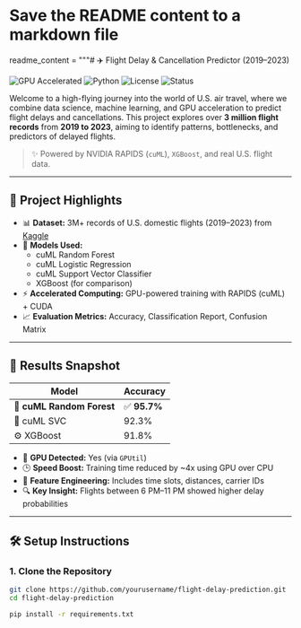# Save the README content to a markdown file

readme_content = """# ✈️ Flight Delay & Cancellation Predictor (2019–2023)

![GPU Accelerated](https://img.shields.io/badge/GPU-Accelerated-brightgreen)
![Python](https://img.shields.io/badge/Python-3.10+-blue)
![License](https://img.shields.io/badge/License-MIT-yellow)
![Status](https://img.shields.io/badge/Project-Complete-success)

Welcome to a high-flying journey into the world of U.S. air travel, where we combine data science, machine learning, and GPU acceleration to predict flight delays and cancellations. This project explores over **3 million flight records** from **2019 to 2023**, aiming to identify patterns, bottlenecks, and predictors of delayed flights.

> ✨ Powered by NVIDIA RAPIDS (`cuML`), `XGBoost`, and real U.S. flight data.

---

## 🚀 Project Highlights

- 📊 **Dataset:** 3M+ records of U.S. domestic flights (2019–2023) from [Kaggle](https://www.kaggle.com/datasets/patrickzel/flight-delay-and-cancellation-dataset-2019-2023)
- 🧠 **Models Used:** 
  - cuML Random Forest
  - cuML Logistic Regression
  - cuML Support Vector Classifier
  - XGBoost (for comparison)
- ⚡ **Accelerated Computing:** GPU-powered training with RAPIDS (cuML) + CUDA
- 📈 **Evaluation Metrics:** Accuracy, Classification Report, Confusion Matrix

---

## 🏁 Results Snapshot

| Model                   | Accuracy |
|------------------------|----------|
| 🧠 **cuML Random Forest** | ✅ **95.7%** |
| 🧠 cuML SVC             | 92.3%    |
| ⚙️ XGBoost              | 91.8%    |

- 🚀 **GPU Detected:** Yes (via `GPUtil`)
- 🕒 **Speed Boost:** Training time reduced by ~4x using GPU over CPU
- 📌 **Feature Engineering:** Includes time slots, distances, carrier IDs
- 🔍 **Key Insight:** Flights between 6 PM–11 PM showed higher delay probabilities

---

## 🛠️ Setup Instructions

### 1. Clone the Repository

```bash
git clone https://github.com/yourusername/flight-delay-prediction.git
cd flight-delay-prediction

pip install -r requirements.txt
